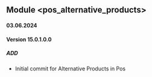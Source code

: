 ## Module <pos_alternative_products>

#### 03.06.2024
#### Version 15.0.1.0.0
##### ADD
- Initial commit for Alternative Products in Pos
